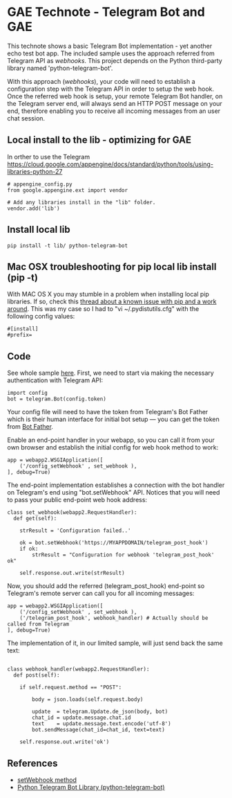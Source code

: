 # GAE Technote - Telegram Bot and GAE

This technote shows a basic Telegram Bot implementation - yet another echo test bot app. The included sample uses the approach referred from Telegram API as *webhooks*. This project depends on the Python third-party library named 'python-telegram-bot'.

With this approach (*webhooks*), your code will need to establish a configuration step with the Telegram API in order to setup the web hook. Once the referred web hook is setup, your remote Telegram Bot handler, on the Telegram server end, will always send an HTTP POST message on your end, therefore enabling you to receive all incoming messages from an user chat session.

## Local install to the lib - optimizing for GAE

In orther to use the Telegram
https://cloud.google.com/appengine/docs/standard/python/tools/using-libraries-python-27

```
# appengine_config.py
from google.appengine.ext import vendor

# Add any libraries install in the "lib" folder.
vendor.add('lib')
```

## Install local lib

```
pip install -t lib/ python-telegram-bot
```

## Mac OSX troubleshooting for pip local lib install (pip -t)

With MAC OS X you may stumble in a problem when installing local pip libraries. If so, check this [thread about a known issue with pip and a work around](https://stackoverflow.com/questions/24257803/distutilsoptionerror-must-supply-either-home-or-prefix-exec-prefix-not-both). This was my case so I had to "vi ~/.pydistutils.cfg" with the following config values:

```
#[install]
#prefix=
```

## Code

See whole sample [here](https://github.com/taboca/gae-telegram-bot-simple/blob/master/telegram-python.py). First, we need to start via making the necessary authentication with Telegram API:

```
import config
bot = telegram.Bot(config.token)
```

Your config file will need to have the token from Telegram's Bot Father which is their human interface for initial bot setup — you can get the token from [Bot Father](https://telegram.me/BotFather).

Enable an end-point handler in your webapp, so you can call it from your own browser and establish the initial config for web hook method to work:

```
app = webapp2.WSGIApplication([
    ('/config_setWebhook' , set_webhook ),
], debug=True)
```

The end-point implementation establishes a connection with the bot handler on Telegram's end using "bot.setWebhook" API. Notices that you will need to pass your public end-point web hook address:

```
class set_webhook(webapp2.RequestHandler):
  def get(self):

    strResult = 'Configuration failed..'

    ok = bot.setWebhook('https://MYAPPDOMAIN/telegram_post_hook')
    if ok:
        strResult = "Configuration for webhook 'telegram_post_hook' ok"

    self.response.out.write(strResult)
```

Now, you should add the referred (telegram_post_hook) end-point so Telegram's remote server can call you for all incoming messages:

```
app = webapp2.WSGIApplication([
    ('/config_setWebhook' , set_webhook ),
    ('/telegram_post_hook', webhook_handler) # Actually should be called from Telegram
], debug=True)
```

The implementation of it, in our limited sample, will just send back the same text:

```

class webhook_handler(webapp2.RequestHandler):
  def post(self):

    if self.request.method == "POST":

        body = json.loads(self.request.body)

        update  = telegram.Update.de_json(body, bot)
        chat_id = update.message.chat.id
        text    = update.message.text.encode('utf-8')
        bot.sendMessage(chat_id=chat_id, text=text)

    self.response.out.write('ok')
```


## References

* [setWebhook method](https://core.telegram.org/bots/api#setwebhook)
* [Python Telegram Bot Library (python-telegram-bot)](https://github.com/python-telegram-bot/python-telegram-bot)

